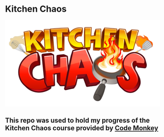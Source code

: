 # Kitchen Chaos
![Kitchen Chaos Brand](/Assets/_Assets/Textures/KitchenChaosLogo.png)
## This repo was used to hold my progress of the Kitchen Chaos course provided by [Code Monkey](https://www.youtube.com/watch?v=AmGSEH7QcDg)
